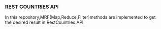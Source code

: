 <h3>REST COUNTRIES API</h3>
<p>In this repository,MRF(Map,Reduce,Filter)methods are implemented to get the desired result in RestCountries API. </p>

